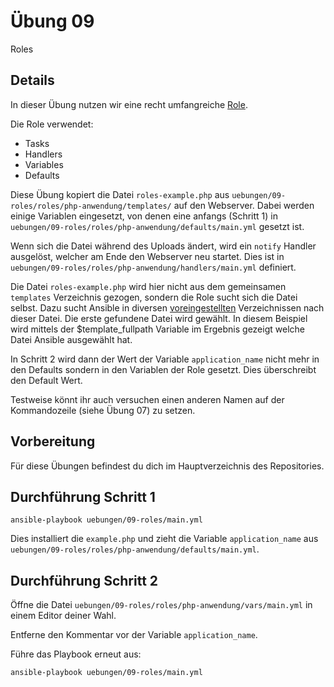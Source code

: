 # Übung 09

Roles

## Details

In dieser Übung nutzen wir eine recht umfangreiche [Role](https://docs.ansible.com/ansible/latest/playbook_guide/playbooks_reuse_roles.html).

Die Role verwendet:

* Tasks
* Handlers
* Variables
* Defaults

Diese Übung kopiert die Datei `roles-example.php` aus `uebungen/09-roles/roles/php-anwendung/templates/` auf den Webserver. Dabei werden einige Variablen eingesetzt, von denen eine anfangs (Schritt 1) in `uebungen/09-roles/roles/php-anwendung/defaults/main.yml` gesetzt ist.

Wenn sich die Datei während des Uploads ändert, wird ein `notify` Handler ausgelöst, welcher am Ende den Webserver neu startet. Dies ist in `uebungen/09-roles/roles/php-anwendung/handlers/main.yml` definiert.

Die Datei `roles-example.php` wird hier nicht aus dem gemeinsamen `templates` Verzeichnis gezogen, sondern die Role sucht sich die Datei selbst. Dazu sucht Ansible in diversen [voreingestellten](https://docs.ansible.com/ansible/latest/playbook_guide/playbook_pathing.html#task-paths) Verzeichnissen nach dieser Datei. Die erste gefundene Datei wird gewählt.
In diesem Beispiel wird mittels der $template_fullpath Variable im Ergebnis gezeigt welche Datei Ansible ausgewählt hat.

In Schritt 2 wird dann der Wert der Variable `application_name` nicht mehr in den Defaults sondern in den Variablen der Role gesetzt. Dies überschreibt den Default Wert.

Testweise könnt ihr auch versuchen einen anderen Namen auf der Kommandozeile (siehe Übung 07) zu setzen.

## Vorbereitung

Für diese Übungen befindest du dich im Hauptverzeichnis des Repositories.

## Durchführung Schritt 1

```
ansible-playbook uebungen/09-roles/main.yml
```

Dies installiert die `example.php` und zieht die Variable `application_name` aus `uebungen/09-roles/roles/php-anwendung/defaults/main.yml`.

## Durchführung Schritt 2

Öffne die Datei `uebungen/09-roles/roles/php-anwendung/vars/main.yml` in einem Editor deiner Wahl.

Entferne den Kommentar vor der Variable `application_name`.

Führe das Playbook erneut aus:

```
ansible-playbook uebungen/09-roles/main.yml
```
